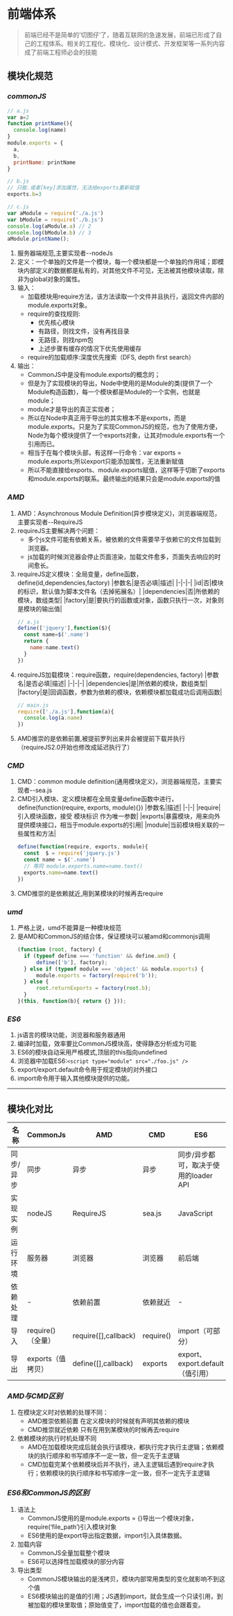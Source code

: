 # 前端体系
  > 前端已经不是简单的’切图仔‘了，随着互联网的急速发展，前端已形成了自己的工程体系。相关的工程化、模块化、设计模式、开发框架等一系列内容成了前端工程师必会的技能

## 模块化规范
### *commonJS*
  ```js
  // a.js
  var a=2
  function printName(){  
    console.log(name)
  }
  module.exports = {
    a,
    b,
    printName: printName
  }
  ```
  ```js
  // b.js
  // 只能.或者[key]添加属性，无法给exports重新赋值
  exports.b=3
  ```
  ```js
  // c.js
  var aModule = require('./a.js')
  var bModule = require('./b.js')
  console.log(aModule.a) // 2
  console.log(bModule.b) // 3
  aModule.printName();
  ```
  1. 服务器端规范,主要实现者--nodeJs
  2. 定义：一个单独的文件是一个模块，每一个模块都是一个单独的作用域；即模块内部定义的数据都是私有的，对其他文件不可见，无法被其他模块读取，除非为global对象的属性。
  3. 输入：
      - 加载模块用require方法，该方法读取一个文件并且执行，返回文件内部的module.exports对象。
      - require的查找规则:
          * 优先核心模块
          * 有路径，则找文件，没有再找目录
          * 无路径，则找npm包
          * 上述步骤有缓存的情况下优先使用缓存
      - require的加载顺序:深度优先搜索（DFS, depth first search）
  4. 输出：
      - CommonJS中是没有module.exports的概念的；
      - 但是为了实现模块的导出，Node中使用的是Module的类(提供了一个Module构造函数)，每一个模块都是Module的一个实例，也就是module；
      - module才是导出的真正实现者；
      - 所以在Node中真正用于导出的其实根本不是exports，而是module.exports。只是为了实现CommonJS的规范，也为了使用方便，Node为每个模块提供了一个exports对象，让其对module.exports有一个引用而已。
      - 相当于在每个模块头部，有这样一行命令：var exports = module.exports;所以export只能添加属性，无法重新赋值
      - 所以不能直接给exports、module.exports赋值，这样等于切断了exports和module.exports的联系。最终输出的结果只会是module.exports的值
### *AMD*
  1. AMD：Asynchronous Module Definition(异步模块定义)，浏览器端规范，主要实现者--RequireJS
  2. requireJS主要解决两个问题：
      - 多个js文件可能有依赖关系，被依赖的文件需要早于依赖它的文件加载到浏览器。
      - js加载的时候浏览器会停止页面渲染，加载文件愈多，页面失去响应的时间愈长。
  3. requireJS定义模块：全局变量，define函数，define(id,dependencies,factory)
      |参数名|是否必填|描述|
      |-|-|-|
      |id|否|模块的标识，默认值为脚本文件名（去掉拓展名）|
      |dependencies|否|所依赖的模块，数组类型|
      |factory|是|要执行的函数或对象，函数只执行一次，对象则是模块的输出值|
      ```js
      // a.js
      define(['jquery'],function($){
        const name=$('.name')
        return {
          name:name.text()
        }
      })
      ```
  4. requireJS加载模块：require函数，require(dependencies, factory)
      |参数名|是否必填|描述|
      |-|-|-|
      |dependencies|是|所依赖的模块，数组类型|
      |factory|是|回调函数，参数为依赖的模块，依赖模块都加载成功后调用函数|
      ```js
      // main.js
      require(['./a.js'],function(a){
        console.log(a.name)
      })
      ```
  5. AMD推崇的是依赖前置,被提前罗列出来并会被提前下载并执行（requireJS2.0开始也修改成延迟执行了）
### *CMD*
  1. CMD：common module definition(通用模块定义)，浏览器端规范，主要实现者--sea.js
  2. CMD引入模块、定义模块都在全局变量define函数中进行，define(function(require, exports, module){})
      |参数名|描述|
      |-|-|
      |require|引入模块函数，接受 模块标识 作为唯一参数|
      |exports|暴露模块，用来向外提供模块接口，相当于module.exports的引用|
      |module|当前模块相关联的一些属性和方法|
      ```js
      define(function(require, exports, module){
        const  $ = require('jquery.js')
        const name = $('.name')
        // 等同 module.exports.name=name.text()
        exports.name=name.text()
      })
      ```
  3. CMD推崇的是依赖就近,用到某模块的时候再去require
### *umd*
  1. 严格上说，umd不能算是一种模块规范
  2. 是AMD和CommonJS的结合体，保证模块可以被amd和commonjs调用
      ```js
      (function (root, factory) {
        if (typeof define === 'function' && define.amd) {
            define(['b'], factory);
        } else if (typeof module === 'object' && module.exports) {
            module.exports = factory(require('b'));
        } else {
            root.returnExports = factory(root.b);
        }
      }(this, function(b){ return {} }));
      ```
### *ES6*
  1. js语言的模块功能，浏览器和服务器通用
  2. 编译时加载，效率要比CommonJS模块高，使得静态分析成为可能
  3. ES6的模块自动采用严格模式,顶层的this指向undefined
  4. 浏览器中加载ES6:`<script type="module" src="./foo.js" />`
  5. export/export.default命令用于规定模块的对外接口
  6. import命令用于输入其他模块提供的功能。

-----

## 模块化对比
  |名称|CommonJs|AMD|CMD|ES6|
  |-|-|-|-|-|
  |同步/异步|同步|异步|异步|同步/异步都可，取决于使用的loader API|
  |实现实例|nodeJS|RequireJS|sea.js|JavaScript|
  |运行环境|服务器|浏览器|浏览器|前后端|
  |依赖处理|-|依赖前置|依赖就近|-|
  |导入|require()（全量）|require([],callback)|require()|import（可部分）|
  |导出|exports（值拷贝）|define([],callback)|exports|export、export.default（值引用）|
### *AMD与CMD区别*
  1. 在模块定义时对依赖的处理不同：
      - AMD推崇依赖前置 在定义模块的时候就有声明其依赖的模块
      - CMD推崇就近依赖 只有在用到某模块的时候再去require
  2. 依赖模块的执行时机处理不同
      - AMD在加载模块完成后就会执行该模块，都执行完才执行主逻辑；依赖模块的执行顺序和书写顺序不一定一致，但一定先于主逻辑
      - CMD加载完某个依赖模块后并不执行，进入主逻辑后遇到require才执行；依赖模块的执行顺序和书写顺序一定一致，但不一定先于主逻辑
### *ES6和CommonJS的区别*
  1. 语法上
      - CommonJS使用的是module.exports = {}导出一个模块对象，require(‘file_path’)引入模块对象
      - ES6使用的是export导出指定数据，import引入具体数据。
  2. 加载内容
      - CommonJS全量加载整个模块
      - ES6可以选择性加载模块的部分内容
  3. 导出类型
      - CommonJS模块输出的是浅拷贝，模块内部常用类型的变化就影响不到这个值
      - ES6模块输出的是值的引用；JS遇到import，就会生成一个只读引用，到被加载的模块里取值；原始值变了，import加载的值也会跟着变。